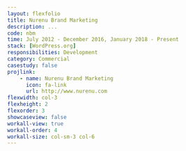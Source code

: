 ```yaml
---
layout: flexfolio
title: Nurenu Brand Marketing
description: ...
code: nbm
time: July 2012 - December 2016, January 2018 - Present
stack: [WordPress.org]
responsibilities: Development
category: Commercial
casestudy: false
projlink:
    - name: Nurenu Brand Marketing
      icon: fa-link
      url: http://www.nurenu.com
flexwidth: col-3
flexheight: 2
flexorder: 3
showcaseview: false
workall-view: true
workall-order: 4
workall-size: col-sm-3 col-6
---
```

